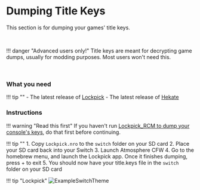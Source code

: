 # Dumping Title Keys
This section is for dumping your games' title keys.

&nbsp;

!!! danger "Advanced users only!"
	Title keys are meant for decrypting game dumps, usually for modding purposes. Most users won't need this.

&nbsp;

### What you need

!!! tip ""
	- The latest release of [Lockpick](https://github.com/shchmue/Lockpick/releases)
	- The latest release of [Hekate](https://github.com/CTCaer/hekate/releases)

### Instructions
!!! warning "Read this first"
    If you haven't run [Lockpick_RCM to dump your console's keys](../user_guide/making_essential_backups.md), do that first before continuing.

!!! tip ""
	1. Copy `Lockpick.nro` to the `switch` folder on your SD card
	2. Place your SD card back into your Switch
	3. Launch Atmosphere CFW
	4. Go to the homebrew menu, and launch the Lockpick app. Once it finishes dumping, press + to exit
	5. You should now have your title.keys file in the `switch` folder on your SD card

!!! tip "Lockpick"
	![ExampleSwitchTheme](../extras/img/backup_keys.jpg)